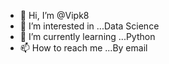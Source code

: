 - 👋 Hi, I’m @Vipk8
- 👀 I’m interested in ...Data Science
- 🌱 I’m currently learning ...Python
- 📫 How to reach me ...By email 

<!---
Vipk8/Vipk8 is a ✨ special ✨ repository because its `README.md` (this file) appears on your GitHub profile.
You can click the Preview link to take a look at your changes.
--->
